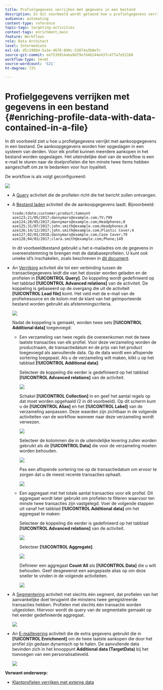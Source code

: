 ```yaml
---
title: Profielgegevens verrijken met gegevens in een bestand
description: In dit voorbeeld wordt getoond hoe u profielgegevens verrijkt met aankoopgegevens in een bestand.
audience: automating
content-type: reference
topic-tags: targeting-activities
context-tags: enrichment,main
feature: Workflows
role: Data Architect
level: Intermediate
exl-id: d5c19884-5a3e-4676-899c-53074a3b0efc
source-git-commit: ee7539914aba9df9e7d46144e437c477a7e52168
workflow-type: tm+mt
source-wordcount: '521'
ht-degree: 72%

---
```


# Profielgegevens verrijken met gegevens in een bestand {#enriching-profile-data-with-data-contained-in-a-file}

In dit voorbeeld ziet u hoe u profielgegevens verrijkt met aankoopgegevens in een bestand. De aankoopgegevens worden hier opgeslagen in een systeem van derden. Voor elk profiel kunnen meerdere aankopen in het bestand worden opgeslagen. Het uiteindelijke doel van de workflow is een e-mail te sturen naar de doelprofielen die ten minste twee items hebben aangeschaft om ze te bedanken voor hun loyaliteit.

De workflow is als volgt geconfigureerd:

![](assets/enrichment_example_workflow.png)

* A [Query](../../automating/using/query.md) activiteit die de profielen richt die het bericht zullen ontvangen.
* A [Bestand laden](../../automating/using/load-file.md) activiteit die de aankoopgegevens laadt. Bijvoorbeeld:

  ```
  tcode;tdate;customer;product;tamount
  aze123;21/05/2017;dannymars@example.com;TV;799
  aze124;28/05/2017;dannymars@example.com;Headphones;8
  aze125;31/07/2017;john.smith@example.com;Headphones;8
  aze126;14/12/2017;john.smith@example.com;Plastic Cover;4
  aze127;02/01/2018;dannymars@example.com;Case Cover;79
  aze128;04/03/2017;clara.smith@example.com;Phone;149
  ```

  In dit voorbeeldbestand gebruikt u het e-mailadres om de gegevens in overeenstemming te brengen met de databaseprofielen. U kunt ook unieke id’s inschakelen, zoals beschreven in [dit document](../../developing/using/configuring-the-resource-s-data-structure.md#generating-a-unique-id-for-profiles-and-custom-resources).

* An [Verrijking](../../automating/using/enrichment.md) activiteit die tot een verbinding tussen de transactiegegevens leidt die van het dossier worden geladen en de profielen in **[!UICONTROL Query]**. De koppeling wordt gedefinieerd op het tabblad **[!UICONTROL Advanced relations]** van de activiteit. De koppeling is gebaseerd op de overgang die uit de activiteit **[!UICONTROL Load file]** komt. Het veld met de e-mail van de profielresource en de kolom met de klant van het geïmporteerde bestand worden gebruikt als afstemmingscriteria.

  ![](assets/enrichment_example_workflow2.png)

  Nadat de koppeling is gemaakt, worden twee sets **[!UICONTROL Additional data]** toegevoegd:

   * Een verzameling van twee regels die overeenkomen met de twee laatste transacties van elk profiel. Voor deze verzameling worden de productnaam, de transactiedatum en de prijs van het product toegevoegd als aanvullende data. Op de data wordt een aflopende sortering toegepast. Als u de verzameling wilt maken, klikt u op het tabblad **[!UICONTROL Additional data]**:

     Selecteer de koppeling die eerder is gedefinieerd op het tabblad **[!UICONTROL Advanced relations]** van de activiteit.

     ![](assets/enrichment_example_workflow3.png)

     Schakel **[!UICONTROL Collection]** in en geef het aantal regels op dat moet worden opgehaald (2 in dit voorbeeld). Op dit scherm kunt u de **[!UICONTROL Alias]** en het **[!UICONTROL Label]** van de verzameling aanpassen. Deze waarden zijn zichtbaar in de volgende activiteiten van de workflow wanneer naar deze verzameling wordt verwezen.

     ![](assets/enrichment_example_workflow4.png)

     Selecteer de kolommen die in de uiteindelijke levering zullen worden gebruikt als de **[!UICONTROL Data]** die voor de verzameling moeten worden behouden.

     ![](assets/enrichment_example_workflow6.png)

     Pas een aflopende sortering toe op de transactiedatum om ervoor te zorgen dat u de meest recente transacties ophaalt.

     ![](assets/enrichment_example_workflow7.png)

   * Een aggregaat met het totale aantal transacties voor elk profiel. Dit aggregaat wordt later gebruikt om profielen te filteren waarvoor ten minste twee transacties zijn vastgelegd. Voer de volgende stappen uit vanaf het tabblad **[!UICONTROL Additional data]** om het aggregaat te maken:

     Selecteer de koppeling die eerder is gedefinieerd op het tabblad **[!UICONTROL Advanced relations]** van de activiteit.

     ![](assets/enrichment_example_workflow3.png)

     Selecteer **[!UICONTROL Aggregate]**.

     ![](assets/enrichment_example_workflow8.png)

     Definieer een aggregaat **Count All** als **[!UICONTROL Data]** die u wilt behouden. Geef desgewenst een aangepaste alias op om deze sneller te vinden in de volgende activiteiten.

     ![](assets/enrichment_example_workflow9.png)

* A [Segmentering](../../automating/using/segmentation.md) activiteit met slechts één segment, dat profielen van het aanvankelijke doel terugwint die minstens twee geregistreerde transacties hebben. Profielen met slechts één transactie worden uitgesloten. Hiervoor wordt de query van de segmentatie gemaakt op het eerder gedefinieerde aggregaat.

  ![](assets/enrichment_example_workflow5.png)

* An [E-maillevering](../../automating/using/email-delivery.md) activiteit die de extra gegevens gebruikt die in **[!UICONTROL Enrichment]** om de twee laatste aankopen die door het profiel zijn gedaan dynamisch op te halen. De aanvullende data bevinden zich in het knooppunt **Additional data (TargetData)** bij het toevoegen van een personalisatieveld.

  ![](assets/enrichment_example_workflow10.png)

**Verwant onderwerp:**

* [Klantprofielen verrijken met externe data](https://helpx.adobe.com/campaign/kb/simplify-campaign-management.html#Managedatatofuelengagingexperiences)
